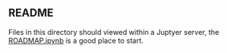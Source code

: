 ## README

Files in this directory should viewed within a Juptyer server, the [ROADMAP.ipynb](ROADMAP.ipynb) is a good place to start. 

